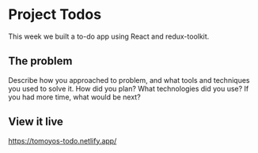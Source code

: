 # Project Todos
This week we built a to-do app using React and redux-toolkit.





## The problem

Describe how you approached to problem, and what tools and techniques you used to solve it. How did you plan? What technologies did you use? If you had more time, what would be next?

## View it live

https://tomoyos-todo.netlify.app/
